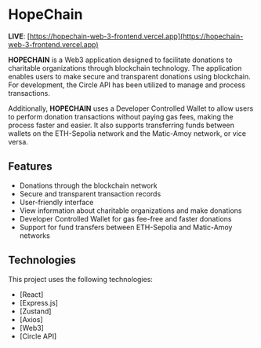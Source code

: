 # HopeChain

**LIVE**: [https://hopechain-web-3-frontend.vercel.app](https://hopechain-web-3-frontend.vercel.app)

**HOPECHAIN** is a Web3 application designed to facilitate donations to charitable organizations through blockchain technology. The application enables users to make secure and transparent donations using blockchain. For development, the Circle API has been utilized to manage and process transactions. 

Additionally, **HOPECHAIN** uses a Developer Controlled Wallet to allow users to perform donation transactions without paying gas fees, making the process faster and easier. It also supports transferring funds between wallets on the ETH-Sepolia network and the Matic-Amoy network, or vice versa.

## Features

- Donations through the blockchain network
- Secure and transparent transaction records
- User-friendly interface
- View information about charitable organizations and make donations
- Developer Controlled Wallet for gas fee-free and faster donations
- Support for fund transfers between ETH-Sepolia and Matic-Amoy networks

## Technologies

This project uses the following technologies:
- [React]
- [Express.js]
- [Zustand]
- [Axios]
- [Web3]
- [Circle API]
